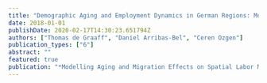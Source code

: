 ```yaml
---
title: "Demographic Aging and Employment Dynamics in German Regions: Modeling Regional Heterogeneity"
date: 2018-01-01
publishDate: 2020-02-17T14:30:23.651794Z
authors: ["Thomas de Graaff", "Daniel Arribas-Bel", "Ceren Ozgen"]
publication_types: ["6"]
abstract: ""
featured: true
publication: "*Modelling Aging and Migration Effects on Spatial Labor Markets*"
---
```



